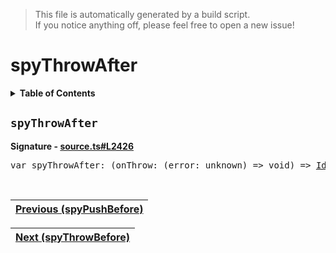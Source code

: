 > This file is automatically generated by a build script.<br>If you notice anything off, please feel free to open a new issue!

# spyThrowAfter

<details><summary><b>Table of Contents</b></summary>

1. [<code>spyThrowAfter</code>](#spyThrowAfter)</details>

## <a name="spyThrowAfter"></a><code>spyThrowAfter</code>

<b>Signature - [source.ts#L2426](..\/..\/packages\/core\/src\/source.ts#L2426)</b>

<pre>var spyThrowAfter: (onThrow: (error: unknown) =&gt; void) =&gt; <a href="001-IdentityOperator.md#IdentityOperator">IdentityOperator</a></pre><br>

| [Previous \(spyPushBefore\)](081-spyPushBefore.md#readme) |
| --- |

<div align="right">

| [Next \(spyThrowBefore\)](083-spyThrowBefore.md#readme) |
| --- |
</div>

